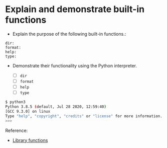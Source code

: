 # Explain and demonstrate built-in functions

- Explain the purpose of the following built-in functions.:

```text
dir:
format:
help:
type:
```

- Demonstrate their functionality using the Python interpreter.

  - [ ] `dir`
  - [ ] `format`
  - [ ] `help`
  - [ ] `type`

```bash
$ python3
Python 3.8.5 (default, Jul 28 2020, 12:59:40)
[GCC 9.3.0] on linux
Type "help", "copyright", "credits" or "license" for more information.
>>>

```

Reference:

- [Library functions](https://docs.python.org/3/library/functions.html)
